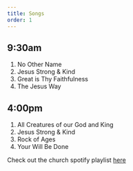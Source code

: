 ```yaml
---
title: Songs
order: 1
---
```


## 9:30am
1. No Other Name
2. Jesus Strong & Kind
3. Great is Thy Faithfulness
4. The Jesus Way
   
## 4:00pm
1. All Creatures of our God and King
2. Jesus Strong & Kind
3. Rock of Ages
4. Your Will Be Done

Check out the church spotify playlist [here](https://open.spotify.com/playlist/3gh0ZKXkJBDbNEnZqJJDXj?si=0908aa3f87544643)
